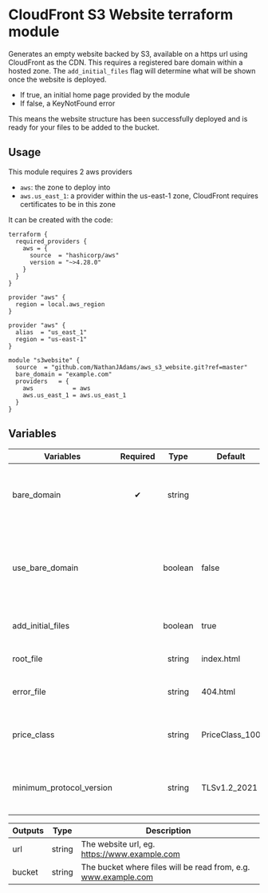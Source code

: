 # CloudFront S3 Website terraform module

Generates an empty website backed by S3, available on a https url using CloudFront as the CDN.
This requires a registered bare domain within a hosted zone.
The `add_initial_files` flag will determine what will be shown once the website is deployed.

 - If true, an initial home page provided by the module
 - If false, a KeyNotFound error

This means the website structure has been successfully deployed and is ready for your files to be added to the bucket.

## Usage

This module requires 2 aws providers

 - `aws`: the zone to deploy into
 - `aws.us_east_1`: a provider within the us-east-1 zone, CloudFront requires certificates to be in this zone

It can be created with the code:

```
terraform {
  required_providers {
    aws = {
      source  = "hashicorp/aws"
      version = "~>4.28.0"
    }
  }
}

provider "aws" {
  region = local.aws_region
}

provider "aws" {
  alias  = "us_east_1"
  region = "us-east-1"
}

module "s3website" {
  source  = "github.com/NathanJAdams/aws_s3_website.git?ref=master"
  bare_domain = "example.com"
  providers   = {
    aws           = aws
    aws.us_east_1 = aws.us_east_1
  }
}

```

## Variables

| Variables                | Required |  Type   | Default        | Description                                                                                                                 |
|--------------------------|:--------:|:-------:|----------------|-----------------------------------------------------------------------------------------------------------------------------|
| bare_domain              |    ✔     | string  |                | Domain name without a www prefix or leading/trailing dots, eg. example.com                                                  |
| use_bare_domain          |          | boolean | false          | Whether urls will be redirected to the bare domain. If false, the bare domain will be redirected to the www prefixed domain |
| add_initial_files        |          | boolean | true           | Whether to add initial root and error files                                                                                 |
| root_file                |          | string  | index.html     | The root file object, e.g. index.html                                                                                       |
| error_file               |          | string  | 404.html       | The error file object, e.g. 404.html                                                                                        |
| price_class              |          | string  | PriceClass_100 | CloudFront variable, one of [PriceClass_100, PriceClass_200, PriceClass_All]                                                |
| minimum_protocol_version |          | string  | TLSv1.2_2021   | CloudFront variable, one of [TLSv1.2_2018, TLSv1.2_2019, TLSv1.2_2021]                                                      |

| Outputs |  Type  | Description                                                    |
|---------|:------:|----------------------------------------------------------------|
| url     | string | The website url, eg. https://www.example.com                   |
| bucket  | string | The bucket where files will be read from, e.g. www.example.com |
